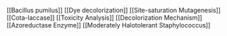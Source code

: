 [[Bacillus pumilus]]
[[Dye decolorization]]
[[Site-saturation Mutagenesis]]
[[Cota-laccase]]
[[Toxicity Analysis]]
[[Decolorization Mechanism]]
[[Azoreductase Enzyme]]
[[Moderately Halotolerant Staphylococcus]]
